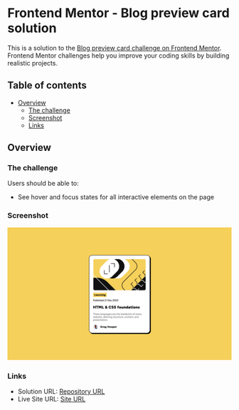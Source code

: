 # Frontend Mentor - Blog preview card solution

This is a solution to the [Blog preview card challenge on Frontend Mentor](https://www.frontendmentor.io/challenges/blog-preview-card-ckPaj01IcS). Frontend Mentor challenges help you improve your coding skills by building realistic projects. 

## Table of contents

- [Overview](#overview)
  - [The challenge](#the-challenge)
  - [Screenshot](#screenshot)
  - [Links](#links)

## Overview

### The challenge

Users should be able to:

- See hover and focus states for all interactive elements on the page

### Screenshot

![Final screenshot](solution_screenshot.png)

### Links

- Solution URL: [Repository URL](https://github.com/z-mn/frontend-mentor-blog-card)
- Live Site URL: [Site URL](https://z-mn.github.io/frontend-mentor-blog-card/)